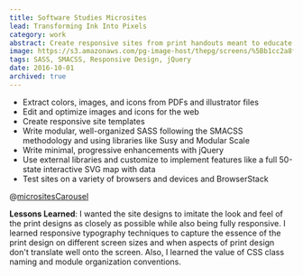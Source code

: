 ```yaml
---
title: Software Studies Microsites
lead: Transforming Ink Into Pixels
category: work
abstract: Create responsive sites from print handouts meant to educate policymakers about the value of encryption and software.
image: https://s3.amazonaws.com/pg-image-host/thepg/screens/%5Bb1cc2a8f0861d9bb47926d01103af9f4%5D_encryption2.png
tags: SASS, SMACSS, Responsive Design, jQuery
date: 2016-10-01
archived: true
---
```


- Extract colors, images, and icons from PDFs and illustrator files
- Edit and optimize images and icons for the web
- Create responsive site templates
- Write modular, well-organized SASS following the SMACSS methodology and using libraries like Susy and Modular Scale
- Write minimal, progressive enhancements with jQuery
- Use external libraries and customize to implement features like a full 50-state interactive SVG map with data
- Test sites on a variety of browsers and devices and BrowserStack

@[micrositesCarousel]()

**Lessons Learned**: I wanted the site designs to imitate the look and feel of the print designs as closely as possible while also being fully responsive. I learned responsive typography techniques to capture the essence of the print design on different screen sizes and when aspects of print design don't translate well onto the screen. Also, I learned the value of CSS class naming and module organization conventions.
